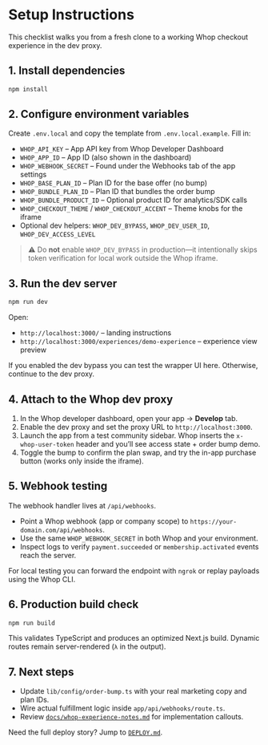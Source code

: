 # Setup Instructions

This checklist walks you from a fresh clone to a working Whop checkout experience in the dev proxy.

## 1. Install dependencies

```bash
npm install
```

## 2. Configure environment variables

Create `.env.local` and copy the template from `.env.local.example`. Fill in:

- `WHOP_API_KEY` – App API key from Whop Developer Dashboard  
- `WHOP_APP_ID` – App ID (also shown in the dashboard)  
- `WHOP_WEBHOOK_SECRET` – Found under the Webhooks tab of the app settings  
- `WHOP_BASE_PLAN_ID` – Plan ID for the base offer (no bump)  
- `WHOP_BUNDLE_PLAN_ID` – Plan ID that bundles the order bump  
- `WHOP_BUNDLE_PRODUCT_ID` – Optional product ID for analytics/SDK calls  
- `WHOP_CHECKOUT_THEME` / `WHOP_CHECKOUT_ACCENT` – Theme knobs for the iframe  
- Optional dev helpers: `WHOP_DEV_BYPASS`, `WHOP_DEV_USER_ID`, `WHOP_DEV_ACCESS_LEVEL`

> ⚠️ Do **not** enable `WHOP_DEV_BYPASS` in production—it intentionally skips token verification for local work outside the Whop iframe.

## 3. Run the dev server

```bash
npm run dev
```

Open:

- `http://localhost:3000/` – landing instructions  
- `http://localhost:3000/experiences/demo-experience` – experience view preview

If you enabled the dev bypass you can test the wrapper UI here. Otherwise, continue to the dev proxy.

## 4. Attach to the Whop dev proxy

1. In the Whop developer dashboard, open your app → **Develop** tab.
2. Enable the dev proxy and set the proxy URL to `http://localhost:3000`.
3. Launch the app from a test community sidebar. Whop inserts the `x-whop-user-token` header and you’ll see access state + order bump demo.
4. Toggle the bump to confirm the plan swap, and try the in-app purchase button (works only inside the iframe).

## 5. Webhook testing

The webhook handler lives at `/api/webhooks`.

- Point a Whop webhook (app or company scope) to `https://your-domain.com/api/webhooks`.
- Use the same `WHOP_WEBHOOK_SECRET` in both Whop and your environment.
- Inspect logs to verify `payment.succeeded` or `membership.activated` events reach the server.

For local testing you can forward the endpoint with `ngrok` or replay payloads using the Whop CLI.

## 6. Production build check

```bash
npm run build
```

This validates TypeScript and produces an optimized Next.js build. Dynamic routes remain server-rendered (`λ` in the output).

## 7. Next steps

- Update `lib/config/order-bump.ts` with your real marketing copy and plan IDs.
- Wire actual fulfillment logic inside `app/api/webhooks/route.ts`.
- Review [`docs/whop-experience-notes.md`](./docs/whop-experience-notes.md) for implementation callouts.

Need the full deploy story? Jump to [`DEPLOY.md`](./DEPLOY.md).
